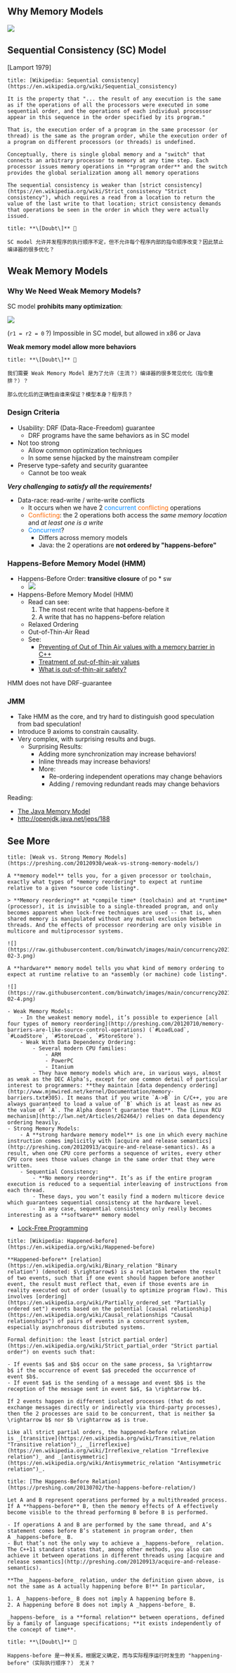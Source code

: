 
## Why Memory Models

![](https://raw.githubusercontent.com/binwatch/images/main/concurrency2021-02-0.png)

## Sequential Consistency (SC) Model

\[Lamport 1979\]

```ad-quote
title: [Wikipedia: Sequential consistency](https://en.wikipedia.org/wiki/Sequential_consistency)

It is the property that "... the result of any execution is the same as if the operations of all the processors were executed in some sequential order, and the operations of each individual processor appear in this sequence in the order specified by its program."

That is, the execution order of a program in the same processor (or thread) is the same as the program order, while the execution order of a program on different processors (or threads) is undefined.

Conceptually, there is single global memory and a "switch" that connects an arbitrary processor to memory at any time step. Each processor issues memory operations in **program order** and the switch provides the global serialization among all memory operations

The sequential consistency is weaker than [strict consistency](https://en.wikipedia.org/wiki/Strict_consistency "Strict consistency"), which requires a read from a location to return the value of the last write to that location; strict consistency demands that operations be seen in the order in which they were actually issued.
```

```ad-question
title: **\[Doubt\]** 🤔 

SC model 允许并发程序的执行顺序不定，但不允许每个程序内部的指令顺序改变？因此禁止编译器的很多优化？
```


## Weak Memory Models

### Why We Need Weak Memory Models?

SC model **prohibits many optimization**:

![](https://raw.githubusercontent.com/binwatch/images/main/concurrency2021-02-1.png)

(`r1 = r2 = 0` ?) Impossible in SC model, but allowed in x86 or Java

**Weak memory model allow more behaviors**

```ad-question
title: **\[Doubt\]** 🤔 

我们需要 Weak Memory Model 是为了允许（主流？）编译器的很多常见优化（指令重排？）？

那么优化后的正确性由谁来保证？模型本身？程序员？
```

### Design Criteria

- Usability: DRF (Data-Race-Freedom) guarantee
	- DRF programs have the same behaviors as in SC model
- Not too strong
	- Allow common optimization techniques
	- In some sense hijacked by the mainstream compiler
- Preserve type-safety and security guarantee
	- Cannot be too weak

***Very challenging to satisfy all the requirements!***

- Data-race: read-write / write-write conflicts
	- It occurs when we have 2 <font color="0088ff">concurrent</font> <font color="ff6600">conflicting</font> operations
	- <font color="ff6600">Conflicting</font>: the 2 operations both access the *same memory location* and *at least one is a write*
	- <font color="0088ff">Concurrent</font>?
		- Differs across memory models
		- Java: the 2 operations are **not ordered by "happens-before"**

### Happens-Before Memory Model (HMM)

- Happens-Before Order: **transitive closure** of po \* sw
	-  ![](https://raw.githubusercontent.com/binwatch/images/main/concurrency2021-02-2.png)
- Happens-Before Memory Model (HMM)
	- Read can see:
		1. The most recent write that happens-before it
		2. A write that has no happens-before relation
	- Relaxed Ordering
	- Out-of-Thin-Air Read
	- See: 
		- [Preventing of Out of Thin Air values with a memory barrier in C++](https://stackoverflow.com/questions/51232730/preventing-of-out-of-thin-air-values-with-a-memory-barrier-in-c)
		- [Treatment of out-of-thin-air values](https://www.hboehm.info/c++mm/thin_air.html)
		- [What is out-of-thin-air safety?](https://stackoverflow.com/questions/42588079/what-is-out-of-thin-air-safety)

HMM does not have DRF-guarantee

### JMM

- Take HMM as the core, and try hard to distinguish good speculation from bad speculation!
- Introduce 9 axioms to constrain causality.
- Very complex, with surprising results and bugs.
	- Surprising Results:
		- Adding more synchronization may increase behaviors!
		- Inline threads may increase behaviors!
		- More:
			- Re-ordering independent operations may change behaviors
			- Adding / removing redundant reads may change behaviors

Reading:
- [The Java Memory Model](http://www.cs.umd.edu/~pugh/java/memoryModel/)
- http://openjdk.java.net/jeps/188

## See More

```ad-quote
title: [Weak vs. Strong Memory Models](https://preshing.com/20120930/weak-vs-strong-memory-models/)

A **memory model** tells you, for a given processor or toolchain, exactly what types of *memory reordering* to expect at runtime relative to a given *source code listing*. 

> **Memory reordering** at *compile time* (toolchain) and at *runtime* (processor), it is invisible to a single-threaded program, and only becomes apparent when lock-free techniques are used -- that is, when shared memory is manipulated without any mutual exclusion between threads. And the effects of processor reordering are only visible in multicore and multiprocessor systems.

![](https://raw.githubusercontent.com/binwatch/images/main/concurrency2021-02-3.png)

A **hardware** memory model tells you what kind of memory ordering to expect at runtime relative to an *assembly (or machine) code listing*.

![](https://raw.githubusercontent.com/binwatch/images/main/concurrency2021-02-4.png)

- Weak Memory Models:
	- In the weakest memory model, it’s possible to experience [all four types of memory reordering](http://preshing.com/20120710/memory-barriers-are-like-source-control-operations) (`#LoadLoad`, `#LoadStore`, `#StoreLoad`, `#StoreStore`).
	- Weak With Data Dependency Ordering:
		- Several modern CPU families:
			- ARM
			- PowerPC
			- Itanium
		- They have memory models which are, in various ways, almost as weak as the DEC Alpha’s, except for one common detail of particular interest to programmers: **they maintain [data dependency ordering](http://www.mjmwired.net/kernel/Documentation/memory-barriers.txt#305). It means that if you write `A->B` in C/C++, you are always guaranteed to load a value of `B` which is at least as new as the value of `A`. The Alpha doesn’t guarantee that**. The [Linux RCU mechanism](http://lwn.net/Articles/262464/) relies on data dependency ordering heavily.
- Strong Memory Models:
	- A **strong hardware memory model** is one in which every machine instruction comes implicitly with [acquire and release semantics](http://preshing.com/20120913/acquire-and-release-semantics). As a result, when one CPU core performs a sequence of writes, every other CPU core sees those values change in the same order that they were written.
	- Sequential Consistency:
		- **No memory reordering**. It’s as if the entire program execution is reduced to a sequential interleaving of instructions from each thread.
		- These days, you won’t easily find a modern multicore device which guarantees sequential consistency at the hardware level.
		- In any case, sequential consistency only really becomes interesting as a **software** memory model
```

- [Lock-Free Programming](https://www.cs.cmu.edu/~410-s05/lectures/L31_LockFree.pdf)

```ad-quote
title: [Wikipedia: Happened-before](https://en.wikipedia.org/wiki/Happened-before)

**Happened-before** [relation](https://en.wikipedia.org/wiki/Binary_relation "Binary relation") (denoted: $\rightarrow$) is a relation between the result of two events, such that if one event should happen before another event, the result must reflect that, even if those events are in reality executed out of order (usually to optimize program flow). This involves [ordering](https://en.wikipedia.org/wiki/Partially_ordered_set "Partially ordered set") events based on the potential [causal relationship](https://en.wikipedia.org/wiki/Causal_relationships "Causal relationships") of pairs of events in a concurrent system, especially asynchronous distributed systems.

Formal definition: the least [strict partial order](https://en.wikipedia.org/wiki/Strict_partial_order "Strict partial order") on events such that:

- If events $a$ and $b$ occur on the same process, $a \rightarrow b$ if the occurrence of event $a$ preceded the occurrence of event $b$.
- If event $a$ is the sending of a message and event $b$ is the reception of the message sent in event $a$, $a \rightarrow b$.

If 2 events happen in different isolated processes (that do not exchange messages directly or indirectly via third-party processes), then the 2 processes are said to be concurrent, that is neither $a \rightarrow b$ nor $b \rightarrow a$ is true.

Like all strict partial orders, the happened-before relation is _[transitive](https://en.wikipedia.org/wiki/Transitive_relation "Transitive relation")_, _[irreflexive](https://en.wikipedia.org/wiki/Irreflexive_relation "Irreflexive relation")_ and _[antisymmetric](https://en.wikipedia.org/wiki/Antisymmetric_relation "Antisymmetric relation")_.
```

```ad-quote
title: [The Happens-Before Relation](https://preshing.com/20130702/the-happens-before-relation/)

Let A and B represent operations performed by a multithreaded process. If A **happens-before** B, then the memory effects of A effectively become visible to the thread performing B before B is performed.

- If operations A and B are performed by the same thread, and A’s statement comes before B’s statement in program order, then A _happens-before_ B.
- But that’s not the only way to achieve a _happens-before_ relation. The C++11 standard states that, among other methods, you also can achieve it between operations in different threads using [acquire and release semantics](http://preshing.com/20120913/acquire-and-release-semantics).

**The _happens-before_ relation, under the definition given above, is not the same as A actually happening before B!** In particular,

1. A _happens-before_ B does not imply A happening before B.
2. A happening before B does not imply A _happens-before_ B.

_happens-before_ is a **formal relation** between operations, defined by a family of language specifications; **it exists independently of the concept of time**.
```

```ad-question
title: **\[Doubt\]** 🤔 

Happens-before 是一种关系，根据定义确定，而与实际程序运行时发生的 "happening-before"（实际执行顺序？） 无关？
```